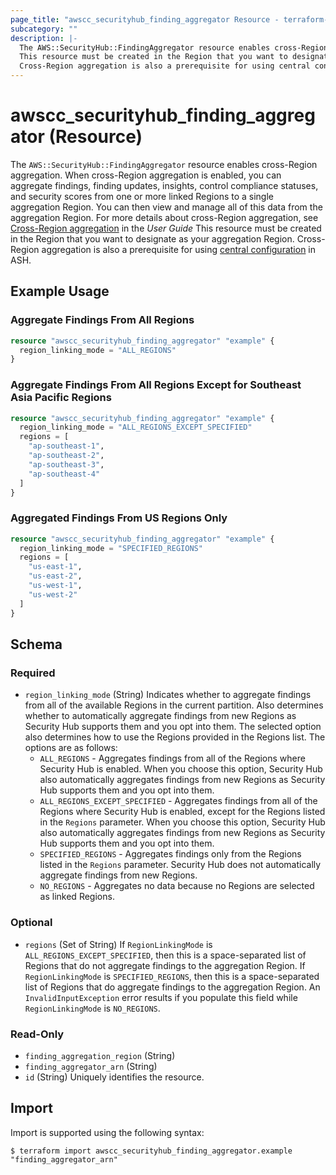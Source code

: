 ```yaml
---
page_title: "awscc_securityhub_finding_aggregator Resource - terraform-provider-awscc"
subcategory: ""
description: |-
  The AWS::SecurityHub::FindingAggregator resource enables cross-Region aggregation. When cross-Region aggregation is enabled, you can aggregate findings, finding updates, insights, control compliance statuses, and security scores from one or more linked Regions to a single aggregation Region. You can then view and manage all of this data from the aggregation Region. For more details about cross-Region aggregation, see Cross-Region aggregation https://docs.aws.amazon.com/securityhub/latest/userguide/finding-aggregation.html in the User Guide
  This resource must be created in the Region that you want to designate as your aggregation Region.
  Cross-Region aggregation is also a prerequisite for using central configuration https://docs.aws.amazon.com/securityhub/latest/userguide/central-configuration-intro.html in ASH.
---
```


# awscc_securityhub_finding_aggregator (Resource)

The ``AWS::SecurityHub::FindingAggregator`` resource enables cross-Region aggregation. When cross-Region aggregation is enabled, you can aggregate findings, finding updates, insights, control compliance statuses, and security scores from one or more linked Regions to a single aggregation Region. You can then view and manage all of this data from the aggregation Region. For more details about cross-Region aggregation, see [Cross-Region aggregation](https://docs.aws.amazon.com/securityhub/latest/userguide/finding-aggregation.html) in the *User Guide* 
 This resource must be created in the Region that you want to designate as your aggregation Region.
 Cross-Region aggregation is also a prerequisite for using [central configuration](https://docs.aws.amazon.com/securityhub/latest/userguide/central-configuration-intro.html) in ASH.

## Example Usage

### Aggregate Findings From All Regions

```terraform
resource "awscc_securityhub_finding_aggregator" "example" {
  region_linking_mode = "ALL_REGIONS"
}
```

### Aggregate Findings From All Regions Except for Southeast Asia Pacific Regions

```terraform
resource "awscc_securityhub_finding_aggregator" "example" {
  region_linking_mode = "ALL_REGIONS_EXCEPT_SPECIFIED"
  regions = [
    "ap-southeast-1",
    "ap-southeast-2",
    "ap-southeast-3",
    "ap-southeast-4"
  ]
}
```

### Aggregated Findings From US Regions Only

```terraform
resource "awscc_securityhub_finding_aggregator" "example" {
  region_linking_mode = "SPECIFIED_REGIONS"
  regions = [
    "us-east-1",
    "us-east-2",
    "us-west-1",
    "us-west-2"
  ]
}
```

<!-- schema generated by tfplugindocs -->
## Schema

### Required

- `region_linking_mode` (String) Indicates whether to aggregate findings from all of the available Regions in the current partition. Also determines whether to automatically aggregate findings from new Regions as Security Hub supports them and you opt into them.
 The selected option also determines how to use the Regions provided in the Regions list.
 The options are as follows:
  +   ``ALL_REGIONS`` - Aggregates findings from all of the Regions where Security Hub is enabled. When you choose this option, Security Hub also automatically aggregates findings from new Regions as Security Hub supports them and you opt into them. 
  +   ``ALL_REGIONS_EXCEPT_SPECIFIED`` - Aggregates findings from all of the Regions where Security Hub is enabled, except for the Regions listed in the ``Regions`` parameter. When you choose this option, Security Hub also automatically aggregates findings from new Regions as Security Hub supports them and you opt into them. 
  +   ``SPECIFIED_REGIONS`` - Aggregates findings only from the Regions listed in the ``Regions`` parameter. Security Hub does not automatically aggregate findings from new Regions. 
  +   ``NO_REGIONS`` - Aggregates no data because no Regions are selected as linked Regions.

### Optional

- `regions` (Set of String) If ``RegionLinkingMode`` is ``ALL_REGIONS_EXCEPT_SPECIFIED``, then this is a space-separated list of Regions that do not aggregate findings to the aggregation Region.
 If ``RegionLinkingMode`` is ``SPECIFIED_REGIONS``, then this is a space-separated list of Regions that do aggregate findings to the aggregation Region. 
 An ``InvalidInputException`` error results if you populate this field while ``RegionLinkingMode`` is ``NO_REGIONS``.

### Read-Only

- `finding_aggregation_region` (String)
- `finding_aggregator_arn` (String)
- `id` (String) Uniquely identifies the resource.

## Import

Import is supported using the following syntax:

```shell
$ terraform import awscc_securityhub_finding_aggregator.example "finding_aggregator_arn"
```